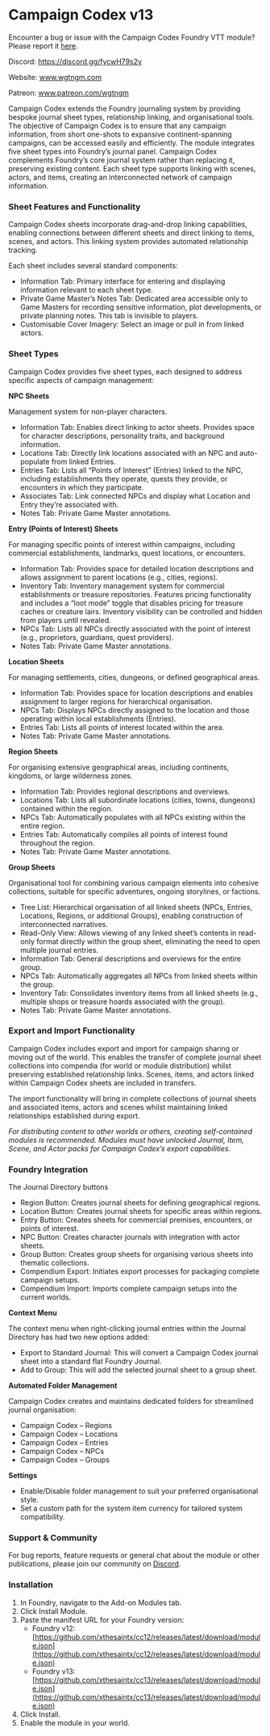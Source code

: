 # Campaign Codex v13
Encounter a bug or issue with the Campaign Codex Foundry VTT module? Please report it [here](https://github.com/xthesaintx/cc12/issues).

Discord: https://discord.gg/fycwH79s2y

Website: www.wgtngm.com

Patreon: www.patreon.com/wgtngm

Campaign Codex extends the Foundry journaling system by providing bespoke journal sheet types, relationship linking, and organisational tools. The objective of Campaign Codex is to ensure that any campaign information, from short one-shots to expansive continent-spanning campaigns, can be accessed easily and efficiently. The module integrates five sheet types into Foundry’s journal panel. Campaign Codex complements Foundry’s core journal system rather than replacing it, preserving existing content. Each sheet type supports linking with scenes, actors, and items, creating an interconnected network of campaign information.

### Sheet Features and Functionality

Campaign Codex sheets incorporate drag-and-drop linking capabilities, enabling connections between different sheets and direct linking to items, scenes, and actors. This linking system provides automated relationship tracking.

Each sheet includes several standard components:

* Information Tab: Primary interface for entering and displaying information relevant to each sheet type.  
* Private Game Master’s Notes Tab: Dedicated area accessible only to Game Masters for recording sensitive information, plot developments, or private planning notes. This tab is invisible to players.  
* Customisable Cover Imagery: Select an image or pull in from linked actors.

### Sheet Types

Campaign Codex provides five sheet types, each designed to address specific aspects of campaign management:

**NPC Sheets**

Management system for non-player characters.

* Information Tab: Enables direct linking to actor sheets. Provides space for character descriptions, personality traits, and background information.  
* Locations Tab: Directly link locations associated with an NPC and auto-populate from linked Entries.  
* Entries Tab: Lists all “Points of Interest” (Entries) linked to the NPC, including establishments they operate, quests they provide, or encounters in which they participate.  
* Associates Tab: Link connected NPCs and display what Location and Entry they’re associated with.  
* Notes Tab: Private Game Master annotations.

**Entry (Points of Interest) Sheets**

For managing specific points of interest within campaigns, including commercial establishments, landmarks, quest locations, or encounters.

* Information Tab: Provides space for detailed location descriptions and allows assignment to parent locations (e.g., cities, regions).  
* Inventory Tab: Inventory management system for commercial establishments or treasure repositories. Features pricing functionality and includes a “loot mode” toggle that disables pricing for treasure caches or creature lairs. Inventory visibility can be controlled and hidden from players until revealed.  
* NPCs Tab: Lists all NPCs directly associated with the point of interest (e.g., proprietors, guardians, quest providers).  
* Notes Tab: Private Game Master annotations.

**Location Sheets**

For managing settlements, cities, dungeons, or defined geographical areas.

* Information Tab: Provides space for location descriptions and enables assignment to larger regions for hierarchical organisation.  
* NPCs Tab: Displays NPCs directly assigned to the location and those operating within local establishments (Entries).  
* Entries Tab: Lists all points of interest located within the area.  
* Notes Tab: Private Game Master annotations.

**Region Sheets**

For organising extensive geographical areas, including continents, kingdoms, or large wilderness zones.

* Information Tab: Provides regional descriptions and overviews.  
* Locations Tab: Lists all subordinate locations (cities, towns, dungeons) contained within the region.  
* NPCs Tab: Automatically populates with all NPCs existing within the entire region.  
* Entries Tab: Automatically compiles all points of interest found throughout the region.  
* Notes Tab: Private Game Master annotations.

**Group Sheets**

Organisational tool for combining various campaign elements into cohesive collections, suitable for specific adventures, ongoing storylines, or factions.

* Tree List: Hierarchical organisation of all linked sheets (NPCs, Entries, Locations, Regions, or additional Groups), enabling construction of interconnected narratives.  
* Read-Only View: Allows viewing of any linked sheet’s contents in read-only format directly within the group sheet, eliminating the need to open multiple journal entries.  
* Information Tab: General descriptions and overviews for the entire group.  
* NPCs Tab: Automatically aggregates all NPCs from linked sheets within the group.  
* Inventory Tab: Consolidates inventory items from all linked sheets (e.g., multiple shops or treasure hoards associated with the group).  
* Notes Tab: Private Game Master annotations.

### Export and Import Functionality

Campaign Codex includes export and import for campaign sharing or moving out of the world. This enables the transfer of complete journal sheet collections into compendia (for world or module distribution) whilst preserving established relationship links. Scenes, items, and actors linked within Campaign Codex sheets are included in transfers.

The import functionality will bring in complete collections of journal sheets and associated items, actors and scenes whilst maintaining linked relationships established during export.

*For distributing content to other worlds or others, creating self-contained modules is recommended. Modules must have unlocked Journal, Item, Scene, and Actor packs for Campaign Codex’s export capabilities.*

### Foundry Integration

The Journal Directory buttons

* Region Button: Creates journal sheets for defining geographical regions.  
* Location Button: Creates journal sheets for specific areas within regions.  
* Entry Button: Creates sheets for commercial premises, encounters, or points of interest.  
* NPC Button: Creates character journals with integration with actor sheets.  
* Group Button: Creates group sheets for organising various sheets into thematic collections.  
* Compendium Export: Initiates export processes for packaging complete campaign setups.  
* Compendium Import: Imports complete campaign setups into the current worlds.

**Context Menu**

The context menu when right-clicking journal entries within the Journal Directory has had two new options added:

* Export to Standard Journal: This will convert a Campaign Codex journal sheet into a standard flat Foundry Journal.  
* Add to Group: This will add the selected journal sheet to a group sheet.

**Automated Folder Management**

Campaign Codex creates and maintains dedicated folders for streamlined journal organisation:

* Campaign Codex – Regions  
* Campaign Codex – Locations  
* Campaign Codex – Entries  
* Campaign Codex – NPCs  
* Campaign Codex – Groups

**Settings**

* Enable/Disable folder management to suit your preferred organisational style.  
* Set a custom path for the system item currency for tailored system compatibility.

### Support & Community

For bug reports, feature requests or general chat about the module or other publications, please join our community on [Discord](https://discord.gg/fycwH79s2y).

### Installation

1. In Foundry, navigate to the Add-on Modules tab.  
2. Click Install Module.  
3. Paste the manifest URL for your Foundry version:  
   * Foundry v12: [https://github.com/xthesaintx/cc12/releases/latest/download/module.json](https://github.com/xthesaintx/cc12/releases/latest/download/module.json)
   * Foundry v13: [https://github.com/xthesaintx/cc13/releases/latest/download/module.json](https://github.com/xthesaintx/cc13/releases/latest/download/module.json)
4. Click Install.  
5. Enable the module in your world.
